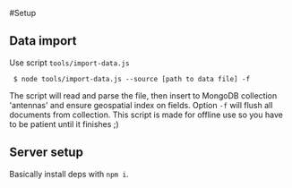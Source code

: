 #Setup
## Data import 
Use script `tools/import-data.js`
```
 $ node tools/import-data.js --source [path to data file] -f

```

The script will read and parse the file, then insert to MongoDB collection 'antennas' and ensure geospatial index on fields.
Option `-f` will flush all documents from collection. This script is made for offline use so you have to be patient until it finishes ;)

## Server setup
Basically install deps with `npm i`. 